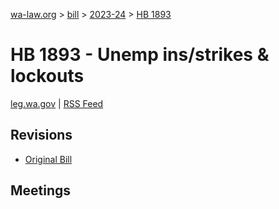 [wa-law.org](/) > [bill](/bill/) > [2023-24](/bill/2023-24/) > [HB 1893](/bill/2023-24/hb/1893/)

# HB 1893 - Unemp ins/strikes & lockouts
[leg.wa.gov](https://app.leg.wa.gov/billsummary?BillNumber=1893&Year=2023&Initiative=false) | [RSS Feed](./rss.xml)

## Revisions
* [Original Bill](1/)

## Meetings